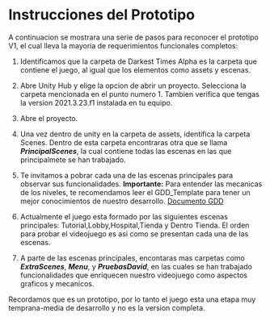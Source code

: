 
# Instrucciones del Prototipo

A continuacion se mostrara una serie de pasos para reconocer el prototipo V1, el cual lleva la mayoria de requerimientos funcionales completos:

<p style=text-align:justify>

1. Identificamos que la carpeta de Darkest Times Alpha es la carpeta que contiene el juego, al igual que los elementos como assets y escenas.

</p>
<p style=text-align:justify>

2. Abre Unity Hub y elige la opcion de abrir un proyecto. Selecciona la carpeta mencionada en el punto numero 1. Tambien verifica que tengas la version 2021.3.23.f1 instalada en tu equipo.

</p>
<p style=text-align:justify>

3. Abre el proyecto.

</p>
<p style=text-align:justify>

4. Una vez dentro de unity en la carpeta de assets, identifica la carpeta Scenes. Dentro de esta carpeta encontraras otra que se llama ***PrincipalScenes***, la cual contiene todas las escenas en las que principalmete se han trabajado.

</p>
<p style=text-align:justify>

5. Te invitamos a pobrar cada una de las escenas principales para observar sus funcionalidades. **Importante:** Para entender las mecanicas de los niveles, te recomendamos leer el GDD_Template para tener un mejor conocimientos de nuestro desarrollo.
[Documento GDD](/Videojuego/GDD_Template.md)

</p>
<p style=text-align:justify>

6. Actualmente el juego esta formado por las siguientes escenas principales: Tutorial,Lobby,Hospital,Tienda y Dentro Tienda. El orden para probar el videojuego es asi como se presentan cada una de las escenas.

</p>
<p style=text-align:justify>

7. A parte de las escenas principales, encontaras mas carpetas como ***ExtraScenes***, ***Menu***, y ***PruebasDavid***, en las cuales se han trabajado funcionalidades que enriquecen nuestro videojuego como aspectos graficos y mecanicos.

</p>
<p style=text-align:justify>

Recordamos que es un prototipo, por lo tanto el juego esta una etapa muy temprana-media de desarrollo y no es la version completa.

</p>
